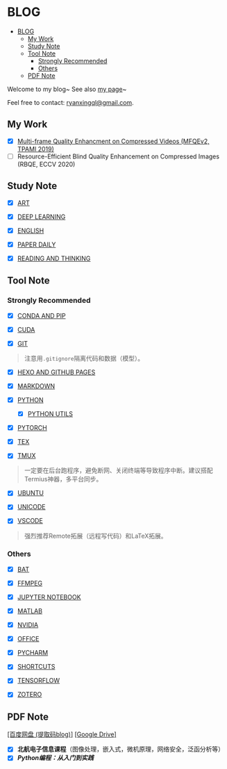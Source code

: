 # BLOG

- [BLOG](#blog)
  - [My Work](#my-work)
  - [Study Note](#study-note)
  - [Tool Note](#tool-note)
    - [Strongly Recommended](#strongly-recommended)
    - [Others](#others)
  - [PDF Note](#pdf-note)

Welcome to my blog~ See also [my page](https://ryanxingql.github.io/)~

Feel free to contact: ryanxingql@gmail.com.

## My Work

- [x] [Multi-frame Quality Enhancment on Compressed Videos (MFQEv2, TPAMI 2019)](https://github.com/RyanXingQL/Blog/blob/master/posts/mfqev2.md)
- [ ] Resource-Efficient Blind Quality Enhancement on Compressed Images (RBQE, ECCV 2020)

## Study Note

- [x] [ART](https://github.com/RyanXingQL/Blog/blob/master/posts/art.md)

- [x] [DEEP LEARNING](https://github.com/RyanXingQL/Blog/blob/master/posts/deep_learning.md)

- [x] [ENGLISH](https://github.com/RyanXingQL/Blog/blob/master/posts/english.md)

- [x] [PAPER DAILY](https://github.com/RyanXingQL/Blog/blob/master/posts/paper_daily.md)

- [x] [READING AND THINKING](https://github.com/RyanXingQL/Blog/blob/master/posts/reading_and_thinking.md)

## Tool Note

### Strongly Recommended

- [x] [CONDA AND PIP](https://github.com/RyanXingQL/Blog/blob/master/posts/conda_and_pip.md)

- [x] [CUDA](https://github.com/RyanXingQL/Blog/blob/master/posts/cuda.md)

- [x] [GIT](https://github.com/RyanXingQL/Blog/blob/master/posts/git.md)

> 注意用`.gitignore`隔离代码和数据（模型）。

- [x] [HEXO AND GITHUB PAGES](https://github.com/RyanXingQL/Blog/blob/master/posts/hexo_and_github_pages.md)

- [x] [MARKDOWN](https://github.com/RyanXingQL/Blog/blob/master/posts/markdown.md)

- [x] [PYTHON](https://github.com/RyanXingQL/Blog/blob/master/posts/python.md)
  - [x] [PYTHON UTILS](https://github.com/RyanXingQL/PythonUtils)

- [x] [PYTORCH](https://github.com/RyanXingQL/Blog/blob/master/posts/pytorch.md)

- [x] [TEX](https://github.com/RyanXingQL/Blog/blob/master/posts/tex.md)

- [x] [TMUX](https://github.com/RyanXingQL/Blog/blob/master/posts/tmux.md)

> 一定要在后台跑程序，避免断网、关闭终端等导致程序中断。建议搭配Termius神器，多平台同步。

- [x] [UBUNTU](https://github.com/RyanXingQL/Blog/blob/master/posts/ubuntu.md)

- [x] [UNICODE](https://github.com/RyanXingQL/Blog/blob/master/posts/unicode.md)

- [x] [VSCODE](https://github.com/RyanXingQL/Blog/blob/master/posts/vscode.md)

> 强烈推荐Remote拓展（远程写代码）和LaTeX拓展。

### Others

- [x] [BAT](https://github.com/RyanXingQL/Blog/blob/master/posts/bat.md)

- [x] [FFMPEG](https://github.com/RyanXingQL/Blog/blob/master/posts/ffmpeg.md)

- [x] [JUPYTER NOTEBOOK](https://github.com/RyanXingQL/Blog/blob/master/posts/jupyter_notebook.md)

- [x] [MATLAB](https://github.com/RyanXingQL/Blog/blob/master/posts/matlab.md)

- [x] [NVIDIA](https://github.com/RyanXingQL/Blog/blob/master/posts/nvidia.md)

- [x] [OFFICE](https://github.com/RyanXingQL/Blog/blob/master/posts/office.md)

- [x] [PYCHARM](https://github.com/RyanXingQL/Blog/blob/master/posts/pycharm.md)

- [x] [SHORTCUTS](https://github.com/RyanXingQL/Blog/blob/master/posts/shortcuts.md)

- [x] [TENSORFLOW](https://github.com/RyanXingQL/Blog/blob/master/posts/tensorflow.md)

- [x] [ZOTERO](https://github.com/RyanXingQL/Blog/blob/master/posts/zotero.md)

## PDF Note

[[百度网盘 (提取码blog)]](https://pan.baidu.com/s/1An7GpfyHAaFLRphhODevVQ) [[Google Drive]](https://drive.google.com/drive/folders/1UU703I_zM1pPx5UVzIVLSN8NZwqxo5Tf?usp=sharing)

- [x] **北航电子信息课程**（图像处理，嵌入式，微机原理，网络安全，泛函分析等）
- [x] ***Python编程：从入门到实践***

